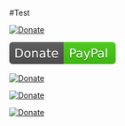 #Test

[![Donate](https://img.shields.io/badge/Donate-PayPal-brightgreen.svg)](https://www.paypal.com/)

[![Donate](test.svg)](https://www.paypal.com/)

[![Donate](https://github.com/andy-goryachev/FxDock/blob/master/doc/test.svg)](https://www.paypal.com/)

[![Donate](https://raw.githubusercontent.com/andy-goryachev/FxDock/master/doc/test.svg)](https://www.paypal.com/)

[![Donate](https://cdn.rawgit.com/andy-goryachev/FxDock/master/doc/test.svg)](https://www.paypal.com/cgi-bin/webscr?cmd=_s-xclick&hosted_button_id=Q7JAWD7FK99QC)
